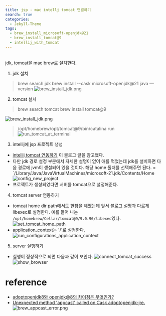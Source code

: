 ```yaml
---
title: jsp - mac intellj tomcat 연결하기
search: true
categories: 
  - Jekyll-Theme  
tags:
  - brew_install_microsoft-openjdk@21
  - brew_install_tomcat@9
  - intellij_with_tomcat
---
```

<br />
jdk, tomcat을 mac brew로 설치한다.

1. jdk 설치
> brew search jdk 
> brew install --cask microsoft-openjdk@21
> java —version
![brew_install_jdk.png](https://recursive-o.github.io/voice-processing/assets/images/jsp/brew_install_jdk.png)

2. tomcat 설치
> brew search tomcat
> brew install tomcat@9

![brew_install_jdk.png](https://recursive-o.github.io/voice-processing/assets/images/jsp/brew_install_tomcat.png)

> /opt/homebrew/opt/tomcat@9/bin/catalina run
![run_tomcat_at_terminal](https://recursive-o.github.io/voice-processing/assets/images/jsp/run_tomcat_at_terminal.png)

3. intellij에 jsp 프로젝트 생성
- [intellij tomcat 연동하기](https://velog.io/@ccorgi1997/JSP-M1-%EB%A7%A5-%EC%9D%B4%ED%81%B4%EB%A6%BD%EC%8A%A4-%EC%9D%B8%ED%85%94%EB%A6%AC%EC%A0%9C%EC%9D%B4-Tomcat-%EC%97%B0%EB%8F%99-%EA%B7%B8%EB%A6%AC%EA%B3%A0-%EC%84%9C%EB%B2%84-%EB%91%90%EA%B0%9C-%EB%8F%99%EC%8B%9C%EC%97%90-%EC%98%AC%EB%A6%AC%EA%B8%B0) 이 블로그 글을 참고했다.
- 다만 jdk 경로 설정 부분에서 자세한 설명이 없어 애를 먹었는데 jdk를 설치하면 다음 경로에 jvm이 생설되어 있을 것이다. 해당 home 폴더를 선택해주면 된다. = `/Library/Java/JavaVirtualMachines/microsoft-21.jdk/Contents/Home
![config_new_project](https://recursive-o.github.io/voice-processing/assets/images/jsp/config_new_project.png)
- 프로젝트가 생성되었다면 서버를 tomcat으로 설정해준다.


4. tomcat server 연동하기
- tomcat home dir path에서도 한참을 헤맸는데 앞서 블로그 설명과 다르게 libexec로 설정한다. 예를 들어 나는 `/opt/homebrew/Cellar/tomcat@9/9.0.96/libexec`였다.
![set_tomcat_home_path](https://recursive-o.github.io/voice-processing/assets/images/jsp/set_tomcat_home_path.png)
- application_context는 '/'로 설정한다.
![run_configurations_application_context](https://recursive-o.github.io/voice-processing/assets/images/jsp/run_configurations_application_context.png)

5. server 실행하기
- 실행이 정상적으로 되면 다음과 같이 보인다.
![connect_tomcat_success](https://recursive-o.github.io/voice-processing/assets/images/jsp/connect_tomcat_success.png)
![show_browser](https://recursive-o.github.io/voice-processing/assets/images/jsp/show_browser.png)

# reference
- [adoptopenjdk8와 openjdk@8의 차이점은 무엇인가?](https://adjh54.tistory.com/216)
- [Unexpected method 'appcast' called on Cask adoptopenjdk-jre.](https://built.tistory.com/m/74)
![brew_appcast_error.png](https://recursive-o.github.io/voice-processing/assets/images/jsp/brew_appcast_error.png)
